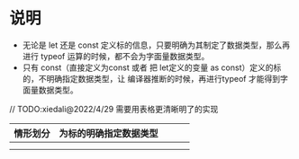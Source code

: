 # 说明

* 无论是 let 还是 const 定义标的信息，只要明确为其制定了数据类型，那么再进行 typeof 运算的时候，都不会为字面量数据类型。
* 只有 const（直接定义为const 或者 把 let定义的变量 as const）定义的标的，不明确指定数据类型，让 编译器推断的时候，再进行typeof 才能得到字面量数据类型。

// TODO:xiedali@2022/4/29 需要用表格更清晰明了的实现

| 情形划分 | 为标的明确指定数据类型 |     |     |     |
|------|-------------|-----|-----|-----|
|      |             |     |     |     |
|      |             |     |     |     |
